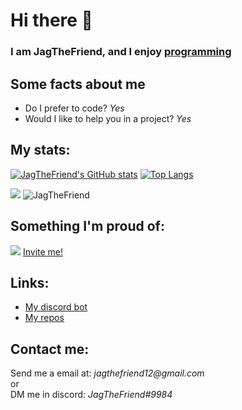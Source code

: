 <h1>Hi there 👋</h1>

<h3> I am JagTheFriend, and I enjoy     
     <a href="https://github.com/JagTheFriend?tab=repositories">programming</a> 
</h3> 

<h2>Some facts about me</h2>
<ul>
  <li>Do I prefer to code? <i>Yes</i></li>
  <li>Would I like to help you in a project? <i>Yes</i></li>
</ul>

<h2>My stats:</h2>

[![JagTheFriend's GitHub stats](https://github-readme-stats.vercel.app/api?username=JagTheFriend&layout=compact&theme=tokyonight)](https://github.com/anuraghazra/github-readme-stats)
[![Top Langs](https://github-readme-stats.vercel.app/api/top-langs/?username=JagTheFriend&theme=tokyonight)](https://github.com/anuraghazra/github-readme-stats)

<!-- <img src="https://github-readme-stats.vercel.app/api?username=JagTheFriend&&show_icons=true&title_color=ffffff&icon_color=bb2acf&text_color=7289da&bg_color=121212"/> -->
<img src="https://github-readme-streak-stats.herokuapp.com/?user=JagTheFriend&layout=compact&theme=tokyonight"/>
<img src="https://github-profile-trophy.vercel.app/?username=JagTheFriend" alt="JagTheFriend"/>
<!-- <img src="https://activity-graph.herokuapp.com/graph?username=JagTheFriend&theme=rogue"/> -->

<h2>Something I'm proud of:</h2>
<img src="https://cdn.discordapp.com/attachments/803194042757808182/817497523262062612/unknown.png"/>
<a href="https://discord.com/oauth2/authorize?client_id=787331712601686017&permissions=1916267615&scope=bot"> 
    Invite me!
</a>

<h2>Links:</h2>
<ul>
  <li><a href="https://top.gg/bot/787331712601686017">My discord bot</a></li>
  <li><a href="https://github.com/JagTheFriend?tab=repositories">My repos</a></li>
</ul>

<h2>Contact me:</h2>
Send me a email at: <i>jagthefriend12@gmail.com</i>
<br>
or
<br>
DM me in discord: <i>JagTheFriend#9984</i>
